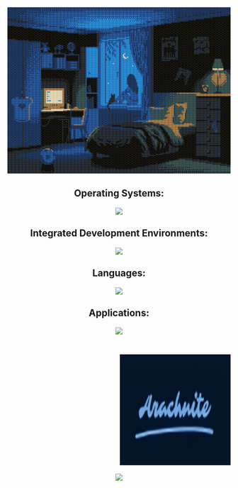 <!--
**Arachnite/Arachnite** is a ✨ _special_ ✨ repository because its `README.md` (this file) appears on your GitHub profile.

Here are some ideas to get you started:

- 🔭 I’m currently working on ...
- 🌱 I’m currently learning ...
- 👯 I’m looking to collaborate on ...
- 🤔 I’m looking for help with ...
- 💬 Ask me about ...
- 📫 How to reach me: ...
- 😄 Pronouns: ...
- ⚡ Fun fact: ...
-->

<img src="./assets/8bitbedroom.gif" width="100%" height="375px">

  <p align="center">
    <h2 align="center">
      Operating Systems:
    </h2>
    
  <p align="center">
    <a href="https://skillicons.dev">
      <img align="center" src="https://skillicons.dev/icons?i=windows,linux,arch,ubuntu,debian,kali,mint,apple" />
    </a>
  </p>

  <p align="center">
    <h2 align="center">
      Integrated Development Environments:
    </h2>
    
  <p align="center">
    <a href="https://skillicons.dev">
      <img align="center" src="https://skillicons.dev/icons?i=vscode,visualstudio,clion,idea,webstorm,pycharm,godot" />
    </a>
  </p>

  <p align="center">
    <h2 align="center">
      Languages:
    </h2>
    
  <p align="center">
    <a href="https://skillicons.dev">
      <img align="center" src="https://skillicons.dev/icons?i=cpp,c,java,kotlin,rust,py,bash,powershell,reactivex,react,ts,js,html,css,scss,md&perline=8" />
    </a>
  </p>

  <p align="center">
    <h2 align="center">
      Applications:
    </h2>
    
  <p align="center">
    <a href="https://skillicons.dev">
      <img align="center" src="https://skillicons.dev/icons?i=stackoverflow,github,git,bitbucket,gradle,cloudflare,raspberrypi,arduino,atom,anaconda,ableton,notion,gmail,twitter,instagram,discord&perline=8" />
    </a>
  </p>
  
<br/>

<p align="right">
  <img src="./assets/Arachnite Logo.png" width="250px" height="250px">
</p>

<p align="center">
  <a href="https://github-readme-stats.hackclub.dev/api/wakatime?username=12912&api_domain=hackatime.hackclub.com&&custom_title=Hackatime+Stats&layout=compact&cache_seconds=0&langs_count=8&theme=synthwave">
    <img align="center" src="https://github-readme-stats.hackclub.dev/api/wakatime?username=12912&api_domain=hackatime.hackclub.com&&custom_title=Hackatime+Stats&layout=compact&cache_seconds=0&langs_count=8&theme=synthwave" />
  </a>
</p>
